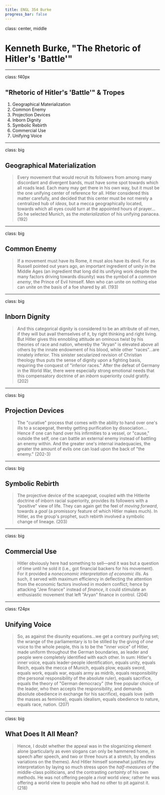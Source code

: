 ```yaml
---
title: ENGL 354 Burke
progress_bar: false
---
```

class: center, middle

# Kenneth Burke, "The Rhetoric of Hitler's 'Battle'"
---
class: f40px
## "Rhetoric of Hitler's 'Battle'" & Tropes

1. Geographical Materialization
1. Common Enemy
1. Projection Devices
1. Inborn Dignity
1. Symbolic Rebirth
1. Commercial Use
1. Unifying Voice

---
class: big
## Geographical Materialization

> Every movement that would recruit its followers from among many discordant and divergent bands, must have some spot towards which all roads lead. Each many may get there in his own way, but it must be the one unifying center of reference for all. Hitler considered this matter carefully, and decided that this center must be not merely a centralized hub of *ideas*, but a mecca geographically located, towards which all eyes could turn at the appointed hours of prayer… So he selected Munich, as the *materialization* of his unifying panacea. (192)
---
class: big
## Common Enemy

> If a movement must have its Rome, it must alos have its devil. For as Russell pointed out years ago, an important ingredient of unity in the Middle Ages (an ingredient that long did its unifying work despite the many factors driving towards disunity) was the symbol of a *common enemy*, the Prince of Evil himself. Men who can unite on nothing else can unite on the basis of a foe shared by all. (193)


---
class: big
## Inborn Dignity

> And this categorical dignity is considered to be an attribute of *all* men, if they will but avail themselves of it, by right thinking and right living. But Hitler gives this ennobling attitude an ominous twist by his theories of race and nation, whereby the "Aryan" is elevated above all others by the innate endowment of his blood, while other "races"…are innately inferior. This sinister secularized revision of Christian theology thus puts the sense of dignity upon a fighting basis, requiring the conquest of "inferior races." After the defeat of Germany in the World War, there were especially strong emotional needs that this compensatory doctrine of an *inborn* superiority could gratify. (202)

---
class: big
## Projection Devices

> The "curative" process that comes with the ability to hand over one's ills to a scapegoat, thereby getting purification by dissociation…Hence if one can hand over his infirmities to a vessel, or "cause," outside the self, one can battle an external enemy instead of battling an enemy within. And the greater one's internal inadequacies, the greater the amount of evils one can load upon the back of "the enemy." (202-3)

---
class: big
## Symbolic Rebirth

> The projective device of the scapegoat, coupled with the Hitlerite doctrine of inborn racial superiority, provides its followers with a "positive" view of life. They can again get the feel of *moving forward*, towards a *goal* (a promissory feature of which Hitler makes much). In Hitler, as the group's prophet, such rebirth involved a symbolic change of lineage. (203)
---
class: big
## Commercial Use

> Hitler obviously here had something to sell—and it was but a question of time until he sold it (i.e., got financial backers for his movement). For it provided a *noneconomic interpretation of economic ills*. As such, it served with maximum efficiency in deflecting the attention from the economic factors involved in modern conflict; hence by attacking "Jew finance" instead of *finance*, it could stimulate an enthusiastic movement that left "Aryan" finance in control. (204)

---
class: f24px
## Unifying Voice

> So, as against the disunity equations…we get a contrary purifying set; the wrange of the parliamentary is to be stilled by the giving of *one* voice to the whole people, this is to be the "inner voice" of Hitler, made uniform throughout the German boundaries, as leader and people were completely identified with each other. In sum: Hitler's inner voice, equals leader-people identification, equals unity, equals Reich, equals the mecca of Munich, equals plow, equals sword, equals work, equals war, equals army as midrib, equals responsibility (the personal responsibility of the absolute ruler), equals sacrifice, equals the theory of "German democracy" (the free popular choice of the leader, who then accepts the responsibility, and demands absolute obedience in exchange for his sacrifice), equals love (with the masses as feminine), equals idealism, equals obedience to nature, equals race, nation. (207)
---
class: big
## What Does It All Mean?

> Hence, I doubt whether the appeal was in the sloganizing element alone (particularly as even slogans can only be hammered home, in speech after speech, and two or three hours at a stretch, by endless variations on the themes). And Hitler himself somewhat justifies my interpretation by laying so much stress upon the *half-measures* of the middle-class politicians, and the contrasting *certainty* of his own methods. He was not offering people a *rival* world view; rather he was offering a world view to people who had no other to pit against it. (218)
